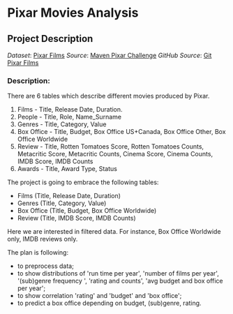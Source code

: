# Pixar Movies Analysis
## Project Description
*Dataset*: [Pixar Films](https://github.com/erictleung/pixarfilms)
*Source*: [Maven Pixar Challenge](https://mavenanalytics.io/challenges/maven-pixar-challenge/967013fc-1ff2-4453-a1ac-1ac1e0624c52)
*GitHub Source*: [Git Pixar Films](https://github.com/erictleung/pixarfilms)

### Description:
There are 6 tables which describe different movies produced by Pixar.
1. Films - Title, Release Date, Duration.
2. People - Title, Role, Name_Surname
3. Genres - Title, Category, Value
4. Box Office - Title, Budget, Box Office US+Canada, Box Office Other, Box Office Worldwide
5. Review - Title, Rotten Tomatoes Score, Rotten Tomatoes Counts, Metacritic Score, Metacritic Counts, Cinema Score, Cinema Counts, IMDB Score, IMDB Counts
6. Awards - Title, Award Type, Status

The project is going to embrace the following tables:
- Films (Title, Release Date, Duration)
- Genres (Title, Category, Value)
- Box Office (Title, Budget, Box Office Worldwide)
- Review (Title, IMDB Score, IMDB Counts)

Here we are interested in filtered data. For instance, Box Office Worldwide only, IMDB reviews only.

The plan is following:
- to preprocess data;
- to show distributions of 'run time per year', 'number of films per year', '(sub)genre frequency ', 'rating and counts', 'avg budget and box office per year';
- to show correlation 'rating' and 'budget' and 'box office';
- to predict a box office depending on budget, (sub)genre, rating.
